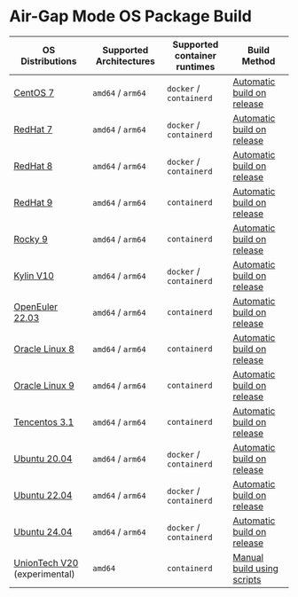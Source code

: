 # Air-Gap Mode OS Package Build

| OS Distributions                                                         | Supported Architectures | Supported container runtimes | Build Method |
|--------------------------------------------------------------------------| ----  | ----  | ----  |
| [CentOS 7](https://www.centos.org/)                                      | `amd64` / `arm64` | `docker` / `containerd` | [Automatic build on release](https://github.com/kubean-io/kubean/releases) |
| [RedHat 7](https://www.redhat.com/en)                                    | `amd64` / `arm64` | `docker` / `containerd` | [Automatic build on release](https://github.com/kubean-io/kubean/releases) |
| [RedHat 8](https://www.redhat.com/en)                                    | `amd64` / `arm64` | `docker` / `containerd` | [Automatic build on release](https://github.com/kubean-io/kubean/releases) |
| [RedHat 9](https://www.redhat.com/en)                                    | `amd64` / `arm64` | `containerd` | [Automatic build on release](https://github.com/kubean-io/kubean/releases) |
| [Rocky 9](https://rockylinux.org/news/rocky-linux-9-0-ga-release)        | `amd64` / `arm64` | `containerd` | [Automatic build on release](https://github.com/kubean-io/kubean/releases) |
| [Kylin V10](https://www.kylinos.cn/)                                     | `amd64` / `arm64` | `docker` / `containerd` | [Automatic build on release](https://github.com/kubean-io/kubean/releases) |
| [OpenEuler 22.03](https://www.openeuler.org/)                            | `amd64` / `arm64` | `containerd` | [Automatic build on release](https://github.com/kubean-io/kubean/releases) |
| [Oracle Linux 8](https://yum.oracle.com/oracle-linux-isos.html)          | `amd64` / `arm64` | `containerd` | [Automatic build on release](https://github.com/kubean-io/kubean/releases) |
| [Oracle Linux 9](https://yum.oracle.com/oracle-linux-isos.html)          | `amd64` / `arm64` | `containerd` | [Automatic build on release](https://github.com/kubean-io/kubean/releases) |
| [Tencentos 3.1](https://www.tencentcloud.com/document/product/213/40223) | `amd64` / `arm64` | `containerd` | [Automatic build on release](https://github.com/kubean-io/kubean/releases) |
| [Ubuntu 20.04](https://ubuntu.com/)                                      | `amd64` / `arm64` | `docker` / `containerd` | [Automatic build on release](https://github.com/kubean-io/kubean/releases) |
| [Ubuntu 22.04](https://ubuntu.com/)                                      | `amd64` / `arm64` | `docker` / `containerd` | [Automatic build on release](https://github.com/kubean-io/kubean/releases) |
| [Ubuntu 24.04](https://ubuntu.com/)                                      | `amd64` / `arm64` | `docker` / `containerd` | [Automatic build on release](https://github.com/kubean-io/kubean/releases) |
| [UnionTech V20](https://www.chinauos.com/) (experimental)                | `amd64` | `containerd` | [Manual build using scripts](./others/uos_v20/) |

